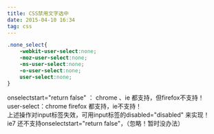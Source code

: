```yaml
---
title: CSS禁用文字选中
date: 2015-04-10 16:34
tag: css
---
```

```css
.none_select{
    -webkit-user-select:none;
    -moz-user-select:none;
    -ms-user-select:none;
    -o-user-select:none;
    user-select:none;
}
```
<!-- more -->
onselectstart="return false" ： chrome 、ie 都支持，但firefox不支持！  
user-select：chrome firefox 都支持，ie不支持！  
上述操作对input标签失效，可用input标签的disabled="disabled" 来实现！  
ie7 还不支持onselectstart="return false"，（忽略！暂时没办法）